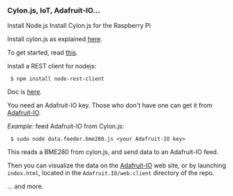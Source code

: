 ### Cylon.js, IoT, Adafruit-IO...

Install Node.js
Install Cylon.js for the Raspberry Pi

Install cylon.js as explained [here](https://github.com/hybridgroup/cylon-raspi).

To get started, read [this](https://cylonjs.com/documentation/platforms/raspberry-pi/).

Install a REST client for nodejs:
```
 $ npm install node-rest-client
```
Doc is [here](https://www.npmjs.com/package/node-rest-client).

You need an Adafruit-IO key. Those who don't have one can get it from [Adafruit-IO](https://io.adafruit.com).

_Example_: feed Adafruit-IO from Cylon.js:
```
 $ sudo node data.feeder.bme280.js <your Adafruit-IO key>
```
This reads a BME280 from cylon.js, and send data to an Adafruit-IO feed.

Then you can visualize the data on the [Adafruit-IO](https://io.adafruit.com) web site, or by launching `index.html`,
located in the `Adafruit.IO/web.client` directory of the repo.

... and more.

